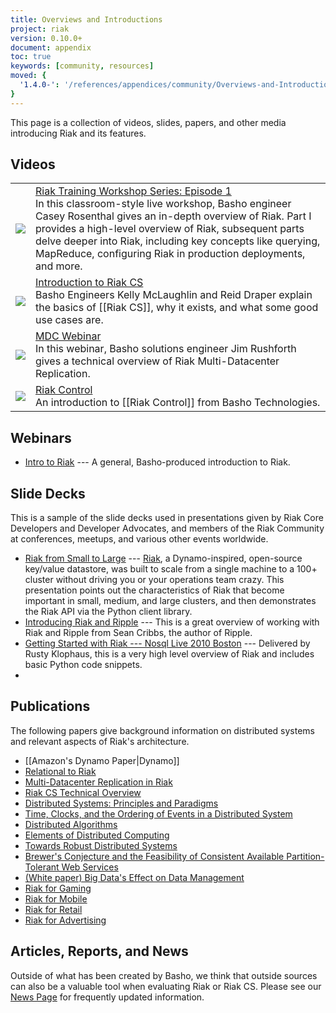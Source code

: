 ```yaml
---
title: Overviews and Introductions
project: riak
version: 0.10.0+
document: appendix
toc: true
keywords: [community, resources]
moved: {
  '1.4.0-': '/references/appendices/community/Overviews-and-Introductions'
}
---
```


This page is a collection of videos, slides, papers, and other media introducing Riak and its features.  

## Videos

<table class="vid_table">
	<tr>
        <td class="vid_td">
            <a href="http://player.vimeo.com/video/43433336" target="_blank" title="Riak Training Workshop Series: Episode 1 "><img class="vid_img"src="http://b.vimeocdn.com/ts/301/521/301521206_200.jpg"/></a>
        </td>
        <td class="vid_td">
            <a href="http://player.vimeo.com/video/43433336" target="_blank" title="Riak Training Workshop Series: Episode 1">Riak Training Workshop Series: Episode 1</a><br />In this classroom-style live workshop, Basho engineer Casey Rosenthal gives an in-depth overview of Riak. Part I provides a high-level overview of Riak, subsequent parts delve deeper into Riak, including key concepts like querying, MapReduce, configuring Riak in production deployments, and more.
		</td>	    
	</tr>
	<tr>
		<td class="vid_td">
            <a href="http://player.vimeo.com/video/40436173" target="_blank" title="Introduction to Riak CS"><img class="vid_img"src="http://b.vimeocdn.com/ts/279/390/279390748_200.jpg"/></a>
        </td>
        <td class="vid_td">
            <a href="http://player.vimeo.com/video/40436173" target="_blank" title="Introduction to Riak CS">Introduction to Riak CS</a><br />Basho Engineers Kelly McLaughlin and Reid Draper explain the basics of [[Riak CS]], why it exists, and what some good use cases are. 
		</td>
	</tr>
	<tr>
        <td class="vid_td">
            <a href="http://player.vimeo.com/video/43235103" target="_blank" title="MDC Webinar"><img class="vid_img"src="http://b.vimeocdn.com/ts/300/116/300116740_200.jpg"/></a>
        </td>
        <td class="vid_td">
            <a href="http://player.vimeo.com/video/43235103" target="_blank" title="MDC Webinar">MDC Webinar</a><br />In this webinar, Basho solutions engineer Jim Rushforth gives a technical overview of Riak Multi-Datacenter Replication. 
		</td>	    
	</tr>
	<tr>
        <td class="vid_td">
            <a href="http://player.vimeo.com/video/38345840" target="_blank" title="Riak Control"><img class="vid_img"src="http://b.vimeocdn.com/ts/263/867/263867245_200.jpg"/></a>
        </td>
        <td class="vid_td">
            <a href="http://player.vimeo.com/video/38345840" target="_blank" title="Riak Control">Riak Control</a><br />An introduction to [[Riak Control]] from Basho Technologies. 
		</td>	    
	</tr>			    			
</table>

## Webinars

* [Intro to Riak](http://info.basho.com/IntrotoRiak_Recorded.html) --- A general, Basho-produced introduction to Riak.

## Slide Decks

This is a sample of the slide decks used in presentations given by Riak Core Developers and Developer Advocates, and members of the Riak Community at conferences, meetups, and various other events worldwide.

* [Riak from Small to Large](http://www.slideshare.net/rklophaus/riak-from-small-to-large) --- [Riak](http://basho.com), a Dynamo-inspired, open-source key/value datastore, was built to scale from a single machine to a 100+ cluster without driving you or your operations team crazy. This presentation points out the characteristics of Riak that become important in small, medium, and large clusters, and then demonstrates the Riak API via the Python client library.
* [Introducing Riak and Ripple](http://www.slideshare.net/seancribbs/introducing-riak-and-ripple) --- This is a great overview of working with Riak and Ripple from Sean Cribbs, the author of Ripple.
* [Getting Started with Riak --- Nosql Live 2010 Boston](http://www.slideshare.net/rklophaus/getting-started-with-riak-nosql-live-2010-boston) --- Delivered by Rusty Klophaus, this is a very high level overview of Riak and includes basic Python code snippets.
* 

## Publications

The following papers give background information on distributed systems and relevant aspects of Riak's architecture.

* [[Amazon's Dynamo Paper|Dynamo]]
* [Relational to Riak](http://basho.com/assets/RelationaltoRiak.pdf)
* [Multi-Datacenter Replication in Riak](http://info.basho.com/RiakMDC_Whitepaper.html)
* [Riak CS Technical Overview](http://info.basho.com/RiakCSTechnicalOverview.html)
* [Distributed Systems: Principles and Paradigms](http://www.amazon.com/Distributed-Systems-Principles-Andrew-Tanenbaum/dp/0130888931)
* [Time, Clocks, and the Ordering of Events in a Distributed System](http://citeseerx.ist.psu.edu/viewdoc/summary?doi=10.1.1.142.3682)
* [Distributed Algorithms](http://www.amazon.com/Distributed-Algorithms-Kaufmann-Management-Systems/dp/1558603484ref=sr_1_1?ie=UTF8&s=books&qid=1273371587&sr=1-1)
* [Elements of Distributed Computing](http://www.amazon.com/Elements-Distributed-Computing-Vijay-Garg/dp/0471036005/ref=pd_bxgy_b_img_c)
* [Towards Robust Distributed Systems](http://www.cs.berkeley.edu/~brewer/cs262b-2004/PODC-keynote.pdf)
* [Brewer's Conjecture and the Feasibility of Consistent Available Partition-Tolerant Web Services](http://citeseerx.ist.psu.edu/viewdoc/summary?doi=10.1.1.20.1495)
* [(White paper) Big Data's Effect on Data Management](http://info.basho.com/DataWP.html)
* [Riak for Gaming](http://info.basho.com/RiakonGaming.html)
* [Riak for Mobile](http://info.basho.com/RiakonMobile.html)
* [Riak for Retail](http://info.basho.com/RiakonRetail.html)
* [Riak for Advertising](http://info.basho.com/RiakonAdvertising.html)

## Articles, Reports, and News

Outside of what has been created by Basho, we think that outside sources can also be a valuable tool when evaluating Riak or Riak CS. Please see our [News Page](http://basho.com/news/) for frequently updated information.

